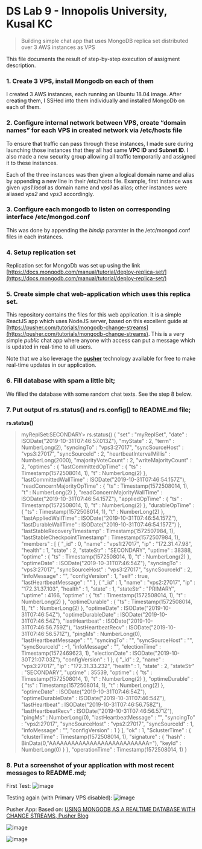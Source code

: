 # DS Lab 9 - Innopolis University, Kusal KC

> Building simple chat app that uses MongoDB replica set distributed over 3 AWS instances as VPS

This file documents the result of step-by-step execution of assigment description.

### 1. Create 3 VPS, install Mongodb on each of them
I created 3 AWS instances, each running an Ubuntu 18.04 image. After creating them, I SSHed into them individually and installed MongoDb on each of them.

### 2. Configure internal network between VPS, create “domain names” for each VPS in created network via /etc/hosts file
To ensure that traffic can pass through these instances, I made sure during launching those instances that they all had same **VPC ID** and **Subnet ID**. I also made a new security group allowing all traffic temporarily and assigned it to these instances.

Each of the three instances was then given a logical domain name and alias by appending a new line in their /etc/hosts file. Example, first instance was given *vps1.local* as domain name and *vps1* as alias; other instances were aliased *vps2* and *vps3* accordingly.


### 3. Configure each mongodb to listen on corresponding interface /etc/mongod.conf
This was done by appending the *bindIp* paramter in the /etc/mongod.conf files in each instances.

### 4. Setup replication set
Replication set for MongoDb was set up using the link [https://docs.mongodb.com/manual/tutorial/deploy-replica-set/](https://docs.mongodb.com/manual/tutorial/deploy-replica-set/)

### 5. Create simple chat web-application which uses this replica set.
This repository contains the files for this web application. It is a simple ReactJS app which uses NodeJS server, based on this excellent guide at [https://pusher.com/tutorials/mongodb-change-streams](https://pusher.com/tutorials/mongodb-change-streams). This is a very simple *public* chat app where anyone with access can put a message which is updated in real-time to all users.

Note that we also leverage the [**pusher**](https://pusher.com/) technology available for free to make real-time updates in our application.


### 6. Fill database with spam a little bit;
We filled the database with some random chat texts. See the step 8 below.

### 7. Put output of rs.status() and rs.config() to README.md file;
**rs.status()**
> myReplSet:SECONDARY> rs.status()
> {
>        "set" : "myReplSet",
        "date" : ISODate("2019-10-31T07:46:57.013Z"),
        "myState" : 2,
        "term" : NumberLong(2),
        "syncingTo" : "vps3:27017",
        "syncSourceHost" : "vps3:27017",
        "syncSourceId" : 2,
        "heartbeatIntervalMillis" : NumberLong(2000),
        "majorityVoteCount" : 2,
        "writeMajorityCount" : 2,
        "optimes" : {
                "lastCommittedOpTime" : {
                        "ts" : Timestamp(1572508014, 1),
                        "t" : NumberLong(2)
                },
                "lastCommittedWallTime" : ISODate("2019-10-31T07:46:54.157Z"),
                "readConcernMajorityOpTime" : {
                        "ts" : Timestamp(1572508014, 1),
                        "t" : NumberLong(2)
                },
                "readConcernMajorityWallTime" : ISODate("2019-10-31T07:46:54.157Z"),
                "appliedOpTime" : {
                        "ts" : Timestamp(1572508014, 1),
                        "t" : NumberLong(2)
                },
                "durableOpTime" : {
                        "ts" : Timestamp(1572508014, 1),
                        "t" : NumberLong(2)
                },
                "lastAppliedWallTime" : ISODate("2019-10-31T07:46:54.157Z"),
                "lastDurableWallTime" : ISODate("2019-10-31T07:46:54.157Z")
        },
        "lastStableRecoveryTimestamp" : Timestamp(1572507984, 1),
        "lastStableCheckpointTimestamp" : Timestamp(1572507984, 1),
        "members" : [
                {
                        "_id" : 0,
                        "name" : "vps1:27017",
                        "ip" : "172.31.47.98",
                        "health" : 1,
                        "state" : 2,
                        "stateStr" : "SECONDARY",
                        "uptime" : 38388,
                        "optime" : {
                                "ts" : Timestamp(1572508014, 1),
                                "t" : NumberLong(2)
                        },
                        "optimeDate" : ISODate("2019-10-31T07:46:54Z"),
                        "syncingTo" : "vps3:27017",
                        "syncSourceHost" : "vps3:27017",
                        "syncSourceId" : 2,
                        "infoMessage" : "",
                        "configVersion" : 1,
                        "self" : true,
                        "lastHeartbeatMessage" : ""
                },
                {
                        "_id" : 1,
                        "name" : "vps2:27017",
                        "ip" : "172.31.37.103",
                        "health" : 1,
                        "state" : 1,
                        "stateStr" : "PRIMARY",
                        "uptime" : 4166,
                        "optime" : {
                                "ts" : Timestamp(1572508014, 1),
                                "t" : NumberLong(2)
                        },
                        "optimeDurable" : {
                                "ts" : Timestamp(1572508014, 1),
                                "t" : NumberLong(2)
                        },
                        "optimeDate" : ISODate("2019-10-31T07:46:54Z"),
                        "optimeDurableDate" : ISODate("2019-10-31T07:46:54Z"),
                        "lastHeartbeat" : ISODate("2019-10-31T07:46:56.759Z"),
                        "lastHeartbeatRecv" : ISODate("2019-10-31T07:46:56.571Z"),
                        "pingMs" : NumberLong(0),
                        "lastHeartbeatMessage" : "",
                        "syncingTo" : "",
                        "syncSourceHost" : "",
                        "syncSourceId" : -1,
                        "infoMessage" : "",
                        "electionTime" : Timestamp(1572469623, 1),
                        "electionDate" : ISODate("2019-10-30T21:07:03Z"),
                        "configVersion" : 1
                },
                {
                        "_id" : 2,
                        "name" : "vps3:27017",
                        "ip" : "172.31.33.232",
                        "health" : 1,
                        "state" : 2,
                        "stateStr" : "SECONDARY",
                        "uptime" : 35539,
                        "optime" : {
                                "ts" : Timestamp(1572508014, 1),
                                "t" : NumberLong(2)
                        },
                        "optimeDurable" : {
                                "ts" : Timestamp(1572508014, 1),
                                "t" : NumberLong(2)
                        },
                        "optimeDate" : ISODate("2019-10-31T07:46:54Z"),
                        "optimeDurableDate" : ISODate("2019-10-31T07:46:54Z"),
                        "lastHeartbeat" : ISODate("2019-10-31T07:46:56.758Z"),
                        "lastHeartbeatRecv" : ISODate("2019-10-31T07:46:56.571Z"),
                        "pingMs" : NumberLong(0),
                        "lastHeartbeatMessage" : "",
                        "syncingTo" : "vps2:27017",
                        "syncSourceHost" : "vps2:27017",
                        "syncSourceId" : 1,
                        "infoMessage" : "",
                        "configVersion" : 1
                }
        ],
        "ok" : 1,
        "$clusterTime" : {
                "clusterTime" : Timestamp(1572508014, 1),
                "signature" : {
                        "hash" : BinData(0,"AAAAAAAAAAAAAAAAAAAAAAAAAAA="),
                        "keyId" : NumberLong(0)
                }
        },
        "operationTime" : Timestamp(1572508014, 1)
}

### 8. Put a screenshot of your application with most recent messages to README.md;

First Test:
![image](https://user-images.githubusercontent.com/26818010/67929301-e79caa80-fbb4-11e9-9781-9b3a7e8aed8a.png)

Testing again (with Primary VPS disabled):
![image](https://user-images.githubusercontent.com/26818010/67929341-000cc500-fbb5-11e9-8cdd-b9e9d2046e77.png)


Pusher App:
Based on: [USING MONGODB AS A REALTIME DATABASE WITH CHANGE STREAMS, Pusher Blog](https://pusher.com/tutorials/mongodb-change-streams)

![image](https://user-images.githubusercontent.com/26818010/67929844-47478580-fbb6-11e9-8d3f-65a4988d8f08.png)

![image](https://user-images.githubusercontent.com/26818010/67929938-8544a980-fbb6-11e9-8ca7-ba215abc5528.png)
